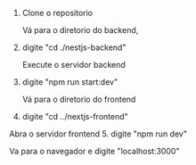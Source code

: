 1. Clone o repositorio

   Vá para o diretorio do backend,
2. digite "cd ./nestjs-backend"

   Execute o servidor backend
3. digite "npm run start:dev"

   Vá para o diretorio do frontend
4. digite "cd ../nextjs-frontend"

  Abra o servidor frontend
5. digite "npm run dev"


  Va para o navegador e digite "localhost:3000"
